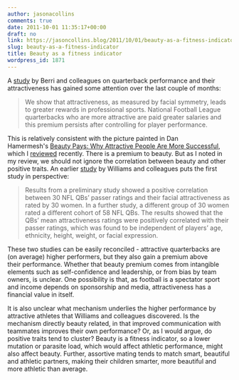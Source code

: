 ```yaml
---
author: jasonacollins
comments: true
date: 2011-10-01 11:35:17+00:00
draft: no
link: https://jasoncollins.blog/2011/10/01/beauty-as-a-fitness-indicator/
slug: beauty-as-a-fitness-indicator
title: Beauty as a fitness indicator
wordpress_id: 1871
---
```


A [study](http://linkinghub.elsevier.com/retrieve/pii/S0165176511000681) by Berri and colleagues on quarterback performance and their attractiveness has gained some attention over the last couple of months:


<blockquote>We show that attractiveness, as measured by facial symmetry, leads to greater rewards in professional sports. National Football League quarterbacks who are more attractive are paid greater salaries and this premium persists after controlling for player performance.</blockquote>


This is relatively consistent with the picture painted in Dan Hamermesh's [Beauty Pays: Why Attractive People Are More Successful](http://www.amazon.com/gp/product/B005AUSIOA/ref=as_li_ss_tl?ie=UTF8&tag=evolvieconom-20&linkCode=as2&camp=217145&creative=399373&creativeASIN=B005AUSIOA), which I [reviewed](https://jasoncollins.blog/2011/09/hamermeshs-beauty-pays/) recently. There is a premium to beauty. But as I noted in my review, we should not ignore the correlation between beauty and other positive traits. An earlier [study](http://linkinghub.elsevier.com/retrieve/pii/S0191886909003845) by Williams and colleagues puts the first study in perspective:


<blockquote>Results from a preliminary study showed a positive correlation between 30 NFL QBs’ passer ratings and their facial attractiveness as rated by 30 women. In a further study, a different group of 30 women rated a different cohort of 58 NFL QBs. The results showed that the QBs’ mean attractiveness ratings were positively correlated with their passer ratings, which was found to be independent of players’ age, ethnicity, height, weight, or facial expression.</blockquote>


These two studies can be easily reconciled - attractive quarterbacks are (on average) higher performers, but they also gain a premium above their performance. Whether that beauty premium comes from intangible elements such as self-confidence and leadership, or from bias by team owners, is unclear. One possibility is that, as football is a spectator sport and income depends on sponsorship and media, attractiveness has a financial value in itself.

It is also unclear what mechanism underlies the higher performance by attractive athletes that Williams and colleagues discovered. Is the mechanism directly beauty related, in that improved communication with teammates improves their own performance? Or, as I would argue, do positive traits tend to cluster? Beauty is a fitness indicator, so a lower mutation or parasite load, which would affect athletic performance, might also affect beauty. Further, assortive mating tends to match smart, beautiful and athletic partners, making their children smarter, more beautiful and more athletic than average.
